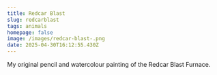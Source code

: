 ```yaml
---
title: Redcar Blast
slug: redcarblast
tags: animals
homepage: false
image: /images/redcar-blast-.png
date: 2025-04-30T16:12:55.430Z
---
```

My original pencil and watercolour painting of the Redcar Blast Furnace.
